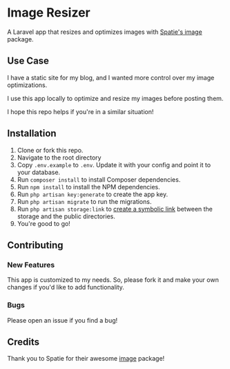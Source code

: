 # Image Resizer

A Laravel app that resizes and optimizes images with [Spatie's image](https://github.com/spatie/image) package.

## Use Case
I have a static site for my blog, and I wanted more control over my image optimizations.

I use this app locally to optimize and resize my images before posting them.

I hope this repo helps if you're in a similar situation!

## Installation

1. Clone or fork this repo.
1. Navigate to the root directory
1. Copy `.env.example` to `.env`. Update it with your config and point it to your database.
1. Run `composer install` to install Composer dependencies.
1. Run `npm install` to install the NPM dependencies.
1. Run `php artisan key:generate` to create the app key.
1. Run `php artisan migrate` to run the migrations.
1. Run `php artisan storage:link` to [create a symbolic link](https://laravel.com/docs/7.x/filesystem#the-public-disk) between the storage and the public directories.
1. You're good to go!

## Contributing

### New Features
This app is customized to my needs. So, please fork it and make your own changes if you'd like to add functionality.

### Bugs
Please open an issue if you find a bug!

## Credits
Thank you to Spatie for their awesome [image](https://github.com/spatie/image) package!

